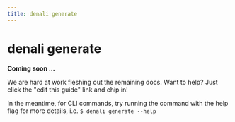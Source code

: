 ```yaml
---
title: denali generate
---
```


# denali generate

**Coming soon ...**

We are hard at work fleshing out the remaining docs. Want to help? Just click
the "edit this guide" link and chip in!

In the meantime, for CLI commands, try running the command with the help flag
for more details, i.e. `$ denali generate --help`

